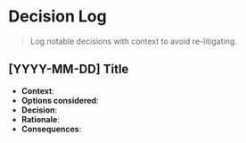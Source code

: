 # Decision Log

> Log notable decisions with context to avoid re-litigating.

## [YYYY-MM-DD] Title
- **Context**: 
- **Options considered**: 
- **Decision**: 
- **Rationale**: 
- **Consequences**: 
